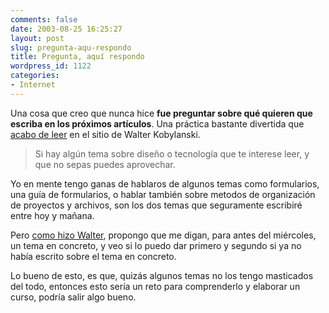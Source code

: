 ```yaml
---
comments: false
date: 2003-08-25 16:25:27
layout: post
slug: pregunta-aqu-respondo
title: Pregunta, aquí respondo
wordpress_id: 1122
categories:
- Internet
---
```


Una cosa que creo que nunca hice **fue preguntar sobre qué quieren que escriba en los próximos artículos**. Una práctica bastante divertida que [acabo de leer](http://www.htmllife.com) en el sitio de Walter Kobylanski.





> 

> 
> Si hay algún tema sobre diseño o tecnología que te interese leer, y que no sepas puedes aprovechar.
> 
> 






Yo en mente tengo ganas de hablaros de algunos temas como formularios, una guía de formularios, o hablar también sobre metodos de organización de proyectos y archivos, son los dos temas que seguramente escribiré entre hoy y mañana.





Pero [como hizo Walter](http://www.htmllife.com/index.php?id=P16), propongo que me digan, para antes del miércoles, un tema en concreto, y veo si lo puedo dar primero y segundo si ya no había escrito sobre el tema en concreto.





Lo bueno de esto, es que, quizás algunos temas no los tengo masticados del todo, entonces esto sería un reto para comprenderlo y elaborar un curso, podría salir algo bueno.




 
